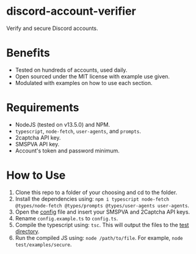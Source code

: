# discord-account-verifier
Verify and secure Discord accounts.

# Benefits
* Tested on hundreds of accounts, used daily.
* Open sourced under the MIT license with example use given.
* Modulated with examples on how to use each section.

# Requirements
* NodeJS (tested on v13.5.0) and NPM.
* ``typescript``, ``node-fetch``, ``user-agents``, and ``prompts``.
* 2captcha API key.
* SMSPVA API key.
* Account's token and password minimum.

# How to Use
1. Clone this repo to a folder of your choosing and cd to the folder. 
2. Install the dependencies using: ``npm i typescript node-fetch @types/node-fetch @types/prompts @types/user-agents user-agents``.
3. Open the [config](./config.example.ts) file and insert your SMSPVA and 2Captcha API keys.
4. Rename ``config.example.ts`` to ``config.ts``.
5. Compile the typescript using: ``tsc``. This will output the files to the [test directory](./test).
6. Run the compiled JS using: ``node /path/to/file``. For example, ``node test/examples/secure``.